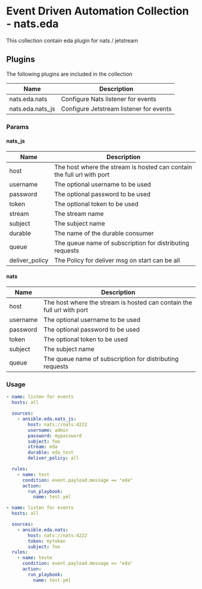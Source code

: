 # Event Driven Automation Collection - nats.eda

This collection contain eda plugin for nats / jetstream

## Plugins

The following plugins are included in the collection

| Name              | Description                             |
| ----------------- | ----------------------------------------|
| nats.eda.nats     | Configure Nats listener for events      |
| nats.eda.nats_js  | Configure Jetstream listener for events |


### Params

#### nats_js

| Name              | Description                                                            |
| ----------------- | -----------------------------------------------------------------------|
|    host           | The host where the stream is hosted can contain the full url with port |
|    username       | The optional username to be used                                       |
|    password       | The optional password to be used                                       |
|    token          | The optional token to be used                                          |
|    stream         | The stream name                                                        |
|    subject        | The subject name                                                       |
|    durable        | The name of the durable consumer                                       |
|    queue          | The queue name of subscription for distributing requests               |
|    deliver_policy | The Policy for deliver msg on start can be all|last|new, default all   |

#### nats

| Name              | Description                                                            |
| ----------------- | -----------------------------------------------------------------------|
|    host           | The host where the stream is hosted can contain the full url with port |
|    username       | The optional username to be used                                       |
|    password       | The optional password to be used                                       |
|    token          | The optional token to be used                                          |
|    subject        | The subject name                                                       |
|    queue          | The queue name of subscription for distributing requests               |

### Usage

```yaml
- name: listen for events
  hosts: all

  sources:
    - ansible.eda.nats_js:
        host: nats://nats:4222
        username: admin
        password: mypassword
        subject: foo
        stream: eda
        durable: eda_test
        deliver_policy: all

  rules:
    - name: test
      condition: event.payload.message == "eda"
      action:
        run_playbook:
          name: test.yml
```

```yaml
- name: listen for events
  hosts: all

  sources:
    - ansible.eda.nats:
        host: nats://nats:4222
        token: mytoken
        subject: foo
  rules:
    - name: teste
      condition: event.payload.message == "eda"
      action:
        run_playbook:
          name: test.yml
```